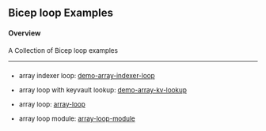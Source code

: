 ## **Bicep loop Examples**
#### Overview
 <font size="2">
A Collection of Bicep loop examples

- - - -

##### 
-   array indexer loop:
[demo-array-indexer-loop](demo-array-indexer-loop/demo-array-indexer-loop.md)

-   array loop with keyvault lookup:
[demo-array-kv-lookup](demo-array-kv-lookup/README.md)

-   array loop:
[array-loop](demo-array-loop/array-loop.md)

-   array loop module:
[array-loop-module](demo-array-loop-module/array-loop-module.md)

